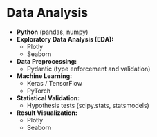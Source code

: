 # Data Analysis

- **Python** (pandas, numpy)
- **Exploratory Data Analysis (EDA):**
  - Plotly
  - Seaborn
- **Data Preprocessing:**
  - Pydantic (type enforcement and validation)
- **Machine Learning:**
  - Keras / TensorFlow
  - PyTorch
- **Statistical Validation:**
  - Hypothesis tests (scipy.stats, statsmodels)
- **Result Visualization:**
  - Plotly
  - Seaborn
